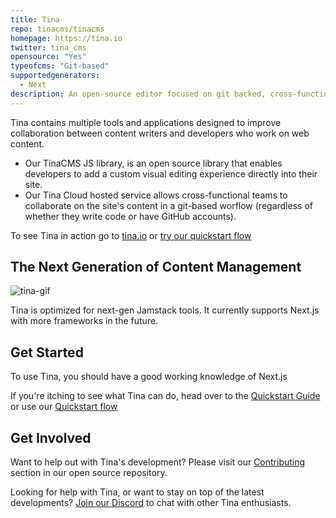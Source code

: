 ```yaml
---
title: Tina
repo: tinacms/tinacms
homepage: https://tina.io
twitter: tina_cms
opensource: "Yes"
typeofcms: "Git-based"
supportedgenerators:
  - Next
description: An open-source editor focused on git backed, cross-functional visual editing.
---
```


Tina contains multiple tools and applications designed to improve collaboration between content writers and developers who work on web content.

- Our TinaCMS JS library, is an open source library that enables developers to add a custom visual editing experience directly into their site.
- Our Tina Cloud hosted service allows cross-functional teams to collaborate on the site's content in a git-based worflow (regardless of whether they write code or have GitHub accounts).

To see Tina in action go to [tina.io](https://tina.io?utm_source=jamstack&utm_medium=link&utm_campaign=jamstack) or [try our quickstart flow](https://app.tina.io/quickstart?utm_source=jamstack&utm_medium=link&utm_campaign=jamstack)

## The Next Generation of Content Management

![tina-gif](https://res.cloudinary.com/forestry-demo/video/upload/v1629294438/tina-io/Beta_Launch_Demo.gif)

Tina is optimized for next-gen Jamstack tools. It currently supports Next.js with more frameworks in the future.

## Get Started

To use Tina, you should have a good working knowledge of Next.js

If you're itching to see what Tina can do, head over to the [Quickstart Guide](https://tina.io/docs/getting-started/introduction?utm_source=jamstack&utm_medium=link&utm_campaign=jamstack) or use our [Quickstart flow](https://app.tina.io/quickstart?utm_source=jamstack&utm_medium=link&utm_campaign=jamstack)

## Get Involved

Want to help out with Tina's development? Please visit our [Contributing](https://github.com/tinacms/tinacms/blob/main/CONTRIBUTING.md) section in our open source repository. 

Looking for help with Tina, or want to stay on top of the latest developments? [Join our Discord](https://discord.com/invite/zumN63Ybpf) to chat with other Tina enthusiasts.
